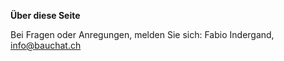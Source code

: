 **Über diese Seite**

Bei Fragen oder Anregungen, melden Sie sich:
Fabio Indergand, info@bauchat.ch
